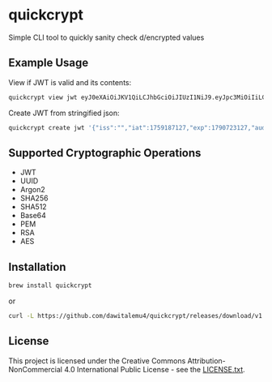# quickcrypt 

Simple CLI tool to quickly sanity check d/encrypted values


## Example Usage

View if JWT is valid and its contents:
```sh
quickcrypt view jwt eyJ0eXAiOiJKV1QiLCJhbGciOiJIUzI1NiJ9.eyJpc3MiOiIiLCJpYXQiOjE3NTkxODcxMjcsImV4cCI6MTc5MDcyMzEyNywiYXVkIjoicXVpY2tjcnlwdCIsInN1YiI6ImV4YW1wbGUiLCJkb2NzIjoiTWFkZSB5b3UgbG9vayEifQ.kCPGDD0Zvf9sTPalvvPanCJDEOGt8DUPRByJY89bRFQ
```

Create JWT from stringified json:
```sh
quickcrypt create jwt '{"iss":"","iat":1759187127,"exp":1790723127,"aud":"quickcrypt","sub":"example"}'
```

## Supported Cryptographic Operations
* JWT
* UUID
* Argon2
* SHA256
* SHA512
* Base64
* PEM
* RSA
* AES


## Installation

```sh
brew install quickcrypt 
```

or

```sh
curl -L https://github.com/dawitalemu4/quickcrypt/releases/download/v1.0.0/quickcrypt_1.0.0_windows_x86_64.zip
```


## License

This project is licensed under the Creative Commons Attribution-NonCommercial 4.0 International Public License - see the [LICENSE.txt](https://github.com/dawitalemu4/quickcrypt/blob/main/LICENSE.txt).
